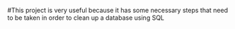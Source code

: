 #This project is very useful because it has some necessary steps that need to be taken in order to clean up a database using SQL
